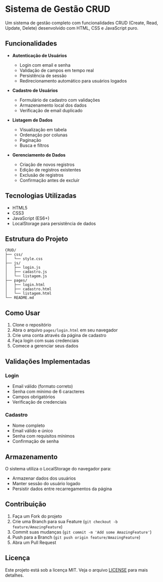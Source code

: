 # Sistema de Gestão CRUD

Um sistema de gestão completo com funcionalidades CRUD (Create, Read, Update, Delete) desenvolvido com HTML, CSS e JavaScript puro.

## Funcionalidades

- **Autenticação de Usuários**
  - Login com email e senha
  - Validação de campos em tempo real
  - Persistência de sessão
  - Redirecionamento automático para usuários logados

- **Cadastro de Usuários**
  - Formulário de cadastro com validações
  - Armazenamento local dos dados
  - Verificação de email duplicado

- **Listagem de Dados**
  - Visualização em tabela
  - Ordenação por colunas
  - Paginação
  - Busca e filtros

- **Gerenciamento de Dados**
  - Criação de novos registros
  - Edição de registros existentes
  - Exclusão de registros
  - Confirmação antes de excluir

## Tecnologias Utilizadas

- HTML5
- CSS3
- JavaScript (ES6+)
- LocalStorage para persistência de dados

## Estrutura do Projeto

```
CRUD/
├── css/
│   └── style.css
├── js/
│   ├── login.js
│   ├── cadastro.js
│   └── listagem.js
├── pages/
│   ├── login.html
│   ├── cadastro.html
│   └── listagem.html
└── README.md
```

## Como Usar

1. Clone o repositório
2. Abra o arquivo `pages/login.html` em seu navegador
3. Crie uma conta através da página de cadastro
4. Faça login com suas credenciais
5. Comece a gerenciar seus dados

## Validações Implementadas

### Login
- Email válido (formato correto)
- Senha com mínimo de 6 caracteres
- Campos obrigatórios
- Verificação de credenciais

### Cadastro
- Nome completo
- Email válido e único
- Senha com requisitos mínimos
- Confirmação de senha

## Armazenamento

O sistema utiliza o LocalStorage do navegador para:
- Armazenar dados dos usuários
- Manter sessão do usuário logado
- Persistir dados entre recarregamentos da página

## Contribuição

1. Faça um Fork do projeto
2. Crie uma Branch para sua Feature (`git checkout -b feature/AmazingFeature`)
3. Commit suas mudanças (`git commit -m 'Add some AmazingFeature'`)
4. Push para a Branch (`git push origin feature/AmazingFeature`)
5. Abra um Pull Request

## Licença

Este projeto está sob a licença MIT. Veja o arquivo [LICENSE](LICENSE) para mais detalhes.

